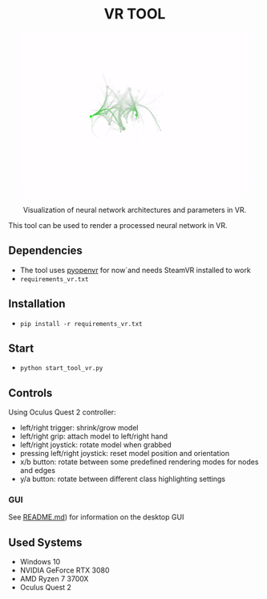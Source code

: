 <h1 align="center">VR TOOL</h2>
<p align="center">
<img align="center" src="./docs/images/vr_tool.gif" />
</p>
<p align="center">
Visualization of neural network architectures and parameters in VR.
</p>

This tool can be used to render a processed neural network in VR.

## Dependencies

* The tool uses [pyopenvr](https://github.com/cmbruns/pyopenvr) for now`and needs SteamVR installed to work
* `requirements_vr.txt`

## Installation

* `pip install -r requirements_vr.txt`

## Start

* `python start_tool_vr.py`

## Controls

Using Oculus Quest 2 controller:

* left/right trigger: shrink/grow model
* left/right grip: attach model to left/right hand
* left/right joystick: rotate model when grabbed
* pressing left/right joystick: reset model position and orientation
* x/b button: rotate between some predefined rendering modes for nodes and edges
* y/a button: rotate between different class highlighting settings



### GUI
See [README.md](./README.md)) for information on the desktop GUI

## Used Systems

* Windows 10
* NVIDIA GeForce RTX 3080
* AMD Ryzen 7 3700X
* Oculus Quest 2
